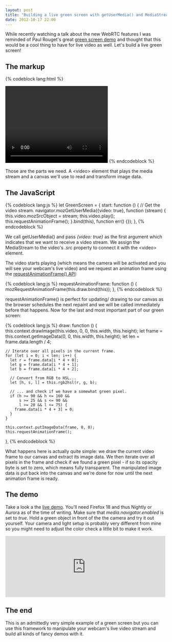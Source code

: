 ```yaml
---
layout: post
title: "Building a live green screen with getUserMedia() and MediaStreams"
date: 2012-10-17 22:00
---
```


While recently watching a talk about the new WebRTC features I was reminded of
Paul Rouget's great
[green screen demo](https://developer.mozilla.org/samples/video/chroma-key/index.xhtml)
and thought that this would be a cool thing to have for live video as well.
Let's build a live green screen!

## The markup

{% codeblock lang:html %}
<body onload="GreenScreen.start()">
  <video id="v" width="320" height="240"></video>
  <canvas id="c" width="320" height="240"></canvas>
</body>
{% endcodeblock %}

Those are the parts we need. A \<video\> element that plays the media stream
and a canvas we'll use to read and transform image data.

## The JavaScript

{% codeblock lang:js %}
let GreenScreen = {
  start: function () {
    // Get the video stream.
    navigator.mozGetUserMedia({video: true}, function (stream) {
      this.video.mozSrcObject = stream;
      this.video.play();
      this.requestAnimationFrame();
    }.bind(this), function err() {});
  },
{% endcodeblock %}

We call getUserMedia() and pass *{video: true}* as the first argument which
indicates that we want to receive a video stream. We assign the MediaStream
to the video's *.src* property to connect it with the \<video\> element.

The video starts playing (which means the camera will be activated and you will
see your webcam's live video) and we request an animation frame using the
[requestAnimationFrame() API](https://developer.mozilla.org/en-US/docs/DOM/window.requestAnimationFrame):

{% codeblock lang:js %}
  requestAnimationFrame: function () {
    mozRequestAnimationFrame(this.draw.bind(this));
  },
{% endcodeblock %}

requestAnimationFrame() is perfect for updating/ drawing to our canvas as the
browser schedules the next repaint and we will be called immediately before
that happens. Now for the last and most important part of our green screen:

{% codeblock lang:js %}
  draw: function () {
    this.context.drawImage(this.video, 0, 0, this.width, this.height);
    let frame = this.context.getImageData(0, 0, this.width, this.height);
    let len = frame.data.length / 4;

    // Iterate over all pixels in the current frame.
    for (let i = 0; i < len; i++) {
      let r = frame.data[i * 4 + 0];
      let g = frame.data[i * 4 + 1];
      let b = frame.data[i * 4 + 2];

      // Convert from RGB to HSL...
      let [h, s, l] = this.rgb2hsl(r, g, b);

      // ... and check if we have a somewhat green pixel.
      if (h >= 90 && h <= 160 &&
          s >= 25 && s <= 90 &&
          l >= 20 && l <= 75) {
        frame.data[i * 4 + 3] = 0;
      }
    }

    this.context.putImageData(frame, 0, 0);
    this.requestAnimationFrame();
  },
{% endcodeblock %}

What happens here is actually quite simple: we draw the current video frame
to our canvas and extract its image data. We then iterate over all pixels in
the frame and check if we found a green pixel - if so its opacity byte is set
to zero, which means fully transparent. The manipulated image data is put back
into the canvas and we're done for now until the next animation frame is ready.

## The demo

Take a look a the [live demo](/demos/green-screen/). You'll need Firefox 18
and thus Nightly or Aurora as of the time of writing. Make sure that
*media.navigator.enabled* is set to *true*. Hold a green object in front of the
the camera and try it out yourself. Your camera and light setup is probably very
different from mine so you might need to adjust the color check a little bit to
make it work.

<iframe class="embed"
 src="http://player.vimeo.com/video/51593914?title=1&amp;byline=1&amp;portrait=1"
 width="500" height="191" frameborder="0"
 webkitAllowFullScreen mozallowfullscreen allowFullScreen></iframe>

## The end

This is an admittedly very simple example of a green screen but you can use
this framework to manipulate your webcam's live video stream and build all
kinds of fancy demos with it.
